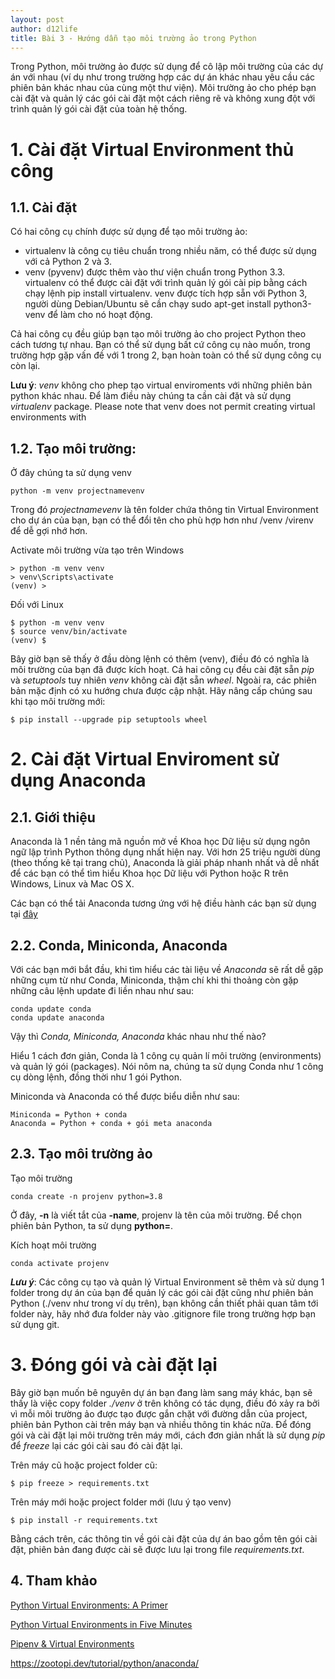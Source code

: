 ```yaml
---
layout: post
author: d12life
title: Bài 3 - Hướng dẫn tạo môi trường ảo trong Python
---
```


Trong Python, môi trường ảo được sử dụng để cô lập môi trường của các dự án với nhau (ví dụ như trong trường hợp các dự án khác nhau yêu cầu các phiên bản khác nhau của cùng một thư viện). Môi trường ảo cho phép bạn cài đặt và quản lý các gói cài đặt một cách riêng rẽ và không xung đột với trình quản lý gói cài đặt của toàn hệ thống.

# 1. Cài đặt Virtual Environment thủ công
## 1.1. Cài đặt
Có hai công cụ chính được sử dụng để tạo môi trường ảo:
- virtualenv là công cụ tiêu chuẩn trong nhiều năm, có thể được sử dụng với cả Python 2 và 3.
- venv (pyvenv) được thêm vào thư viện chuẩn trong Python 3.3.
virtualenv có thể được cài đặt với trình quản lý gói cài pip bằng cách chạy lệnh pip install virtualenv. venv được tích hợp sẵn với Python 3, người dùng Debian/Ubuntu sẽ cần chạy sudo apt-get install python3-venv để làm cho nó hoạt động.

Cả hai công cụ đều giúp bạn tạo môi trường ảo cho project Python theo cách tương tự nhau. Bạn có thể sử dụng bất cứ công cụ nào muốn, trong trường hợp gặp vấn đề với 1 trong 2, bạn hoàn toàn có thể sử dụng công cụ còn lại.

**Lưu ý**: *venv* không cho phep tạo virtual enviroments với những phiên bản python khác nhau. Để làm điều này chúng ta cần cài đặt và sử dụng *virtualenv* package.
Please note that venv does not permit creating virtual environments with 

## 1.2. Tạo môi trường:

Ở đây chúng ta sử dụng venv

```
python -m venv projectnamevenv
```

Trong đó *projectnamevenv* là tên folder chứa thông tin Virtual Environment cho dự án của bạn, bạn có thể đổi tên cho phù hợp hơn như /venv /virenv để dễ gợi nhớ hơn.


Activate môi trường vừa tạo trên Windows
```
> python -m venv venv
> venv\Scripts\activate
(venv) >
```

Đối với Linux
```
$ python -m venv venv
$ source venv/bin/activate
(venv) $
```

Bây giờ bạn sẽ thấy ở đầu dòng lệnh có thêm (venv), điều đó có nghĩa là môi trường của bạn đã được kích hoạt. Cả hai công cụ đều cài đặt sẵn *pip* và *setuptools* tuy nhiên *venv* không cài đặt sẵn *wheel*. Ngoài ra, các phiên bản mặc định có xu hướng chưa được cập nhật. Hãy nâng cấp chúng sau khi tạo môi trường mới:
```
$ pip install --upgrade pip setuptools wheel
```

# 2. Cài đặt Virtual Enviroment sử dụng Anaconda
## 2.1. Giới thiệu
Anaconda là 1 nền tảng mã nguồn mở về Khoa học Dữ liệu sử dụng ngôn ngữ lập trình Python thông dụng nhất hiện nay. Với hơn 25 triệu người dùng (theo thống kê tại trang chủ), Anaconda là giải pháp nhanh nhất và dễ nhất để các bạn có thể tìm hiểu Khoa học Dữ liệu với Python hoặc R trên Windows, Linux và Mac OS X.

Các bạn có thể tải Anaconda tương ứng với hệ điều hành các bạn sử dụng tại [đây](https://www.anaconda.com/products/distribution)

## 2.2. Conda, Miniconda, Anaconda
Với các bạn mới bắt đầu, khi tìm hiểu các tài liệu về *Anaconda* sẽ rất dễ gặp những cụm từ như Conda, Miniconda, thậm chí khi thi thoảng còn gặp những câu lệnh update đi liền nhau như sau:
```
conda update conda
conda update anaconda
```
Vậy thì *Conda, Miniconda, Anaconda* khác nhau như thế nào?

Hiểu 1 cách đơn giản, Conda là 1 công cụ quản lí môi trường (environments) và quản lý gói (packages). Nói nôm na, chúng ta sử dụng Conda như 1 công cụ dòng lệnh, đồng thời như 1 gói Python.

Miniconda và Anaconda có thể được biểu diễn như sau:
```
Miniconda = Python + conda
Anaconda = Python + conda + gói meta anaconda
```
## 2.3. Tạo môi trường ảo
Tạo môi trường
```
conda create -n projenv python=3.8
```
Ở đây, **-n** là viết tắt của **-name**, projenv là tên của môi trường. Để chọn phiên bản Python, ta sử dụng **python=**.

Kích hoạt môi trường
```
conda activate projenv
```

***Lưu ý***: Các công cụ tạo và quản lý Virtual Environment sẽ thêm và sử dụng 1 folder trong dự án của bạn để quản lý các gói cài đặt cũng như phiên bản Python (./venv như trong ví dụ trên), bạn không cần thiết phải quan tâm tới folder này, hãy nhớ đưa folder này vào .gitignore file trong trường hợp bạn sử dụng git.

# 3. Đóng gói và cài đặt lại

Bây giờ bạn muốn bê nguyên dự án bạn đang làm sang máy khác, bạn sẽ thấy là việc copy folder *./venv* ở trên không có tác dụng, điều đó xảy ra bởi vì mỗi môi trường ảo được tạo được gắn chặt với đường dẫn của project, phiên bản Python cài trên máy bạn và nhiều thông tin khác nữa. Để đóng gói và cài đặt lại môi trường trên máy mới, cách đơn giản nhất là sử dụng *pip* để *freeze* lại các gói cài sau đó cài đặt lại.

Trên máy cũ hoặc project folder cũ:
```
$ pip freeze > requirements.txt
```

Trên máy mới hoặc project folder mới (lưu ý tạo venv)
```
$ pip install -r requirements.txt
```

Bằng cách trên, các thông tin về gói cài đặt của dự án bao gồm tên gói cài đặt, phiên bản đang được cài sẽ được lưu lại trong file *requirements.txt*.

## 4. Tham khảo

[Python Virtual Environments: A Primer](https://realpython.com/python-virtual-environments-a-primer/)

[Python Virtual Environments in Five Minutes](https://chriswarrick.com/blog/2018/09/04/python-virtual-environments/)

[Pipenv & Virtual Environments](https://docs.python-guide.org/dev/virtualenvs/)

https://zootopi.dev/tutorial/python/anaconda/